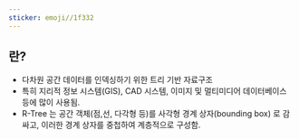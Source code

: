 ```yaml
---
sticker: emoji//1f332
---
```


## 란?

* 다차원 공간 데이터를 인덱싱하기 위한 트리 기반 자료구조
* 특히 지리적 정보 시스템(GIS), CAD 시스템, 이미지 및 멀티미디어 데이터베이스 등에 많이 사용됨.
* R-Tree 는 공간 객체(점,선, 다각형 등)를 사각형 경계 상자(bounding box) 로 감싸고, 이러한 경계 상자를 중첩하여 계층적으로 구성함.